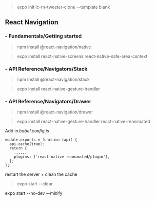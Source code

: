 > expo init lc-rn-tweeter-clone --template blank

## React Navigation

### - Fundamentals/Getting started

> npm install @react-navigation/native

> expo install react-native-screens react-native-safe-area-context

### - API Reference/Navigators/Stack

> npm install @react-navigation/stack

> expo install react-native-gesture-handler

### - API Reference/Navigators/Drawer

> npm install @react-navigation/drawer

> expo install react-native-gesture-handler react-native-reanimated

Add in _babel.config.js_

```
module.exports = function (api) {
  api.cache(true);
  return {
    ......
    plugins: ['react-native-reanimated/plugin'],
  };
};
```
restart the server + clean the cache

> expo start --clear



expo start --no-dev --minify